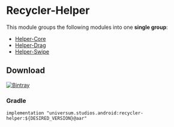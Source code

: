 Recycler-Helper
===============

This module groups the following modules into one **single group**:

- [Helper-Core](https://github.com/universum-studios/android_recycler/tree/master/library-helper-core)
- [Helper-Drag](https://github.com/universum-studios/android_recycler/tree/master/library-helper-drag)
- [Helper-Swipe](https://github.com/universum-studios/android_recycler/tree/master/library-helper-swipe)

## Download ##
[![Bintray](https://api.bintray.com/packages/universum-studios/android/universum.studios.android%3Arecycler/images/download.svg)](https://bintray.com/universum-studios/android/universum.studios.android%3Arecycler/_latestVersion)

### Gradle ###

    implementation "universum.studios.android:recycler-helper:${DESIRED_VERSION}@aar"
